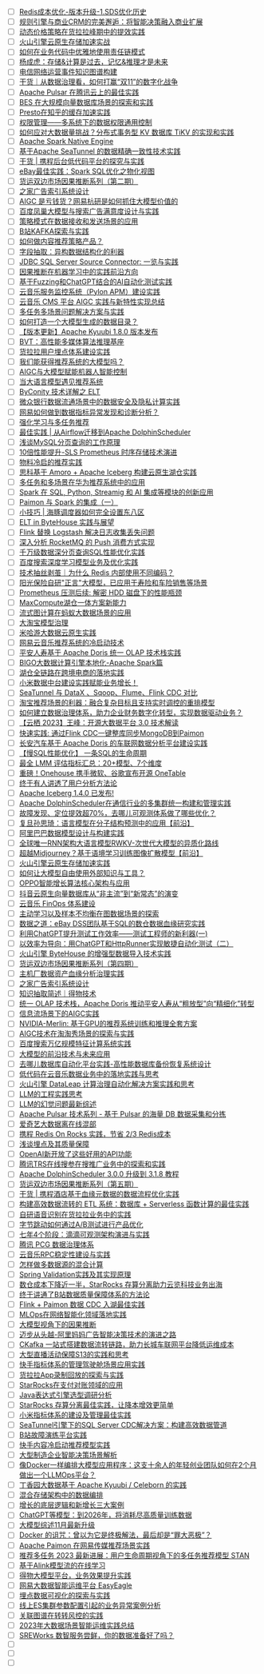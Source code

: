 - [ ] [Redis成本优化-版本升级-1.SDS优化历史](https://mp.weixin.qq.com/s/BMgOyaC53i_QR9iFwlLUww)
- [ ] [规则引擎与商业CRM的完美邂逅：将智能决策融入商业扩展](https://mp.weixin.qq.com/s/-o-JsqgXkaYmF7dlcQOlaA)
- [ ] [动态价格策略在货拉拉峰期中的提效实践](https://mp.weixin.qq.com/s/W7CKuDDS4yLk05eg5JPEog)
- [ ] [火山引擎云原生存储加速实战](https://mp.weixin.qq.com/s/lo6kEPmqJSSLUS6ZJs6EDw)
- [ ] [如何在业务代码中优雅地使用责任链模式](https://mp.weixin.qq.com/s/rsQh9tKGDEJTzq7UCwvlfw)
- [ ] [杨成虎：存储&计算是过去，记忆&推理才是未来](https://mp.weixin.qq.com/s/o6CSIHy8j84VY7gCehsOjw)
- [ ] [电信网络运营事件知识图谱构建](https://mp.weixin.qq.com/s/ElZlajiXyTLfNPVB070-qg)
- [ ] [干货｜从数据治理看，如何打赢“双11”的数字化战争](https://mp.weixin.qq.com/s/YrIfKQ9RG99lVQDA36CgrA)
- [ ] [Apache Pulsar 在腾讯云上的最佳实践](https://mp.weixin.qq.com/s/Y8Mad6K_NlanwVeCsJ4YJw)
- [ ] [BES 在大规模向量数据库场景的探索和实践](https://mp.weixin.qq.com/s/ChuNZWy9Iblq_-XRXpAgQA)
- [ ] [Presto在知乎的缓存加速实践](https://mp.weixin.qq.com/s/DqoIO-Fve51F_0cfCJv5Uw)
- [ ] [权限管理——多系统下的数据权限通用控制](https://mp.weixin.qq.com/s/O2THu2T-DsvKb2Nd69g5Rw)
- [ ] [如何应对大数据量挑战？分布式事务型 KV 数据库 TiKV 的实现和实践](https://mp.weixin.qq.com/s/P5Nnt_b61_XP50M6Mzu69g)
- [ ] [Apache Spark Native Engine](https://mp.weixin.qq.com/s/WJ67a0JbBmabeZ0xQs66xg)
- [ ] [基于Apache SeaTunnel 的数据精确一致性技术实践](https://mp.weixin.qq.com/s/cn9QCS-o8fYkilPHUoT_9g)
- [ ] [干货 | 携程后台低代码平台的探究与实践](https://mp.weixin.qq.com/s/vvHAx1U2O6zFlFxBNZPX7w)
- [ ] [eBay最佳实践：Spark SQL优化之物化视图](https://mp.weixin.qq.com/s/qVXBVGTbVA3Sehm_65FeQA)
- [ ] [货运双边市场因果推断系列（第二期）](https://mp.weixin.qq.com/s/W5rS9RaODZeANBdBXTqiZg)
- [ ] [之家广告索引系统设计](https://mp.weixin.qq.com/s/qy-v70av-G6yZzQ7sxyC_A)
- [ ] [AIGC 是亏钱货？网易杭研是如何抓住大模型价值的](https://mp.weixin.qq.com/s/U6stBqCEhsOarSubm_4Orw)
- [ ] [百度凤巢大模型与搜索广告满意度设计与实践](https://mp.weixin.qq.com/s/XEFtoU6J6j6pzai8ww9HGA)
- [ ] [策略模式在数据接收和发送场景的应用](https://mp.weixin.qq.com/s/dlcz70RaRo7yHEsPbJwQHg)
- [ ] [B站KAFKA探索与实践](https://mp.weixin.qq.com/s/IQ2h_iwg8esXuH_jG1St_w)
- [ ] [如何做内容推荐策略产品？](https://mp.weixin.qq.com/s/Pa0RuJJRWsMeXNLab8qHsQ)
- [ ] [字段抽取：异构数据结构化的利器](https://mp.weixin.qq.com/s/9epouQLjPnXQeogi_juEwA)
- [ ] [JDBC SQL Server Source Connector: 一览与实践](https://mp.weixin.qq.com/s/Pb5v6exsE1ZZb3h3xVgKzQ)
- [ ] [因果推断在机器学习中的实践前沿方向](https://mp.weixin.qq.com/s/VJJsenWrSFC8mCh3Y4fZAA)
- [ ] [基于Fuzzing和ChatGPT结合的AI自动化测试实践](https://mp.weixin.qq.com/s/x9MI-53Zd6GNWBT4Fc5-Yg)
- [ ] [云音乐服务监控系统（Pylon APM）建设实践](https://mp.weixin.qq.com/s/URd6TJNrrLCuOcpCqkZGYQ)
- [ ] [云音乐 CMS 平台 AIGC 实践与新特性实现总结](https://mp.weixin.qq.com/s/f2A6r5dVSBwDO_h27dlj6A)
- [ ] [多任务多场景问题解决方案与实践](https://mp.weixin.qq.com/s/mA0X1GyQw0kTvCyA0zBBwA)
- [ ] [如何打造一个大模型生成的数据目录？](https://mp.weixin.qq.com/s/3X-u6QrziP8cQGngZkcfBw)
- [ ] [【版本更新】Apache Kyuubi 1.8.0 版本发布](https://mp.weixin.qq.com/s/8PqwG5jrL2r5PXQRMxAhOA)
- [ ] [BVT：高性能多媒体算法推理基座](https://mp.weixin.qq.com/s/Pw2oHLyCY6VqWzY-TmUCrg)
- [ ] [货拉拉用户埋点体系建设实践](https://mp.weixin.qq.com/s/3MAqvGeD4xeHfe--YZmiBg)
- [ ] [我们能获得推荐系统的大模型吗？](https://mp.weixin.qq.com/s/-IxeMm6cm69DrrQav9uo_Q)
- [ ] [AIGC与大模型赋能机器人智能控制](https://mp.weixin.qq.com/s/ZlLhMdpgbJfWzmcFBYBi9A)
- [ ] [当大语言模型遇见推荐系统](https://mp.weixin.qq.com/s/7hUyLswEDBj6NIQOLjFZZQ)
- [ ] [ByConity 技术详解之 ELT](https://mp.weixin.qq.com/s/CGCgcW03mO5cQu213sIjUg)
- [ ] [微众银行数据流通场景中的数据安全及隐私计算实践](https://mp.weixin.qq.com/s/2wXG-XRv8TeMVkD6CNgDvA)
- [ ] [网易如何做到数据指标异常发现和诊断分析？](https://mp.weixin.qq.com/s/wr9XvBNRBeKfp6acxkXc2A)
- [ ] [强化学习与多任务推荐](https://mp.weixin.qq.com/s/nHvPapF70aPjUf1vmGE2zA)
- [ ] [最佳实践 | 从Airflow迁移到Apache DolphinScheduler](https://mp.weixin.qq.com/s/JkVelpIGHRt_0J__9apBuA)
- [ ] [浅谈MySQL分页查询的工作原理](https://mp.weixin.qq.com/s/ta6eQ7_Ramm-JZAZIl-v1Q)
- [ ] [10倍性能提升-SLS Prometheus 时序存储技术演进](https://mp.weixin.qq.com/s/S_hljihLSAFbrJe1Rdz2gA)
- [ ] [物料冷启的推荐实践](https://mp.weixin.qq.com/s/R3h_XHB2YP6nWhiRChWg9w)
- [ ] [思科基于 Amoro + Apache Iceberg 构建云原生湖仓实践](https://mp.weixin.qq.com/s/ao-JfmyhKJ_2OqdBHeGTSA)
- [ ] [多任务和多场景在华为推荐系统中的应用](https://mp.weixin.qq.com/s/_c7xO71NEE2n_-RbtRKItA)
- [ ] [Spark 在 SQL, Python, Streamig 和 AI 集成等模块的创新应用](https://mp.weixin.qq.com/s/re2j52OwtEDX2HfBGx6vrA)
- [ ] [Paimon 与 Spark 的集成（一）](https://mp.weixin.qq.com/s/mfiXdpsMTKGa6N-xVMfqPw)
- [ ] [小技巧 | 海豚调度器如何完全设置东八区](https://mp.weixin.qq.com/s/CGF6irY2BrrOCoKz9mWAaQ)
- [ ] [ELT in ByteHouse 实践与展望](https://mp.weixin.qq.com/s/1-IRZRJ04zFMP7SNm60G9A)
- [ ] [Flink 替换 Logstash 解决日志收集丢失问题](https://mp.weixin.qq.com/s/x_PijFmGfosFnFR_JC3n_A)
- [ ] [深入分析 RocketMQ 的 Push 消费方式实现](https://mp.weixin.qq.com/s/5szmGGpVFHvBlsShEQMJ9g)
- [ ] [千万级数据深分页查询SQL性能优化实践](https://mp.weixin.qq.com/s/2o54GvYJKHArVk-NEiE2Tw)
- [ ] [百度搜索深度学习模型业务及优化实践](https://mp.weixin.qq.com/s/E0ctQoT0P1D6hxHeyAmG0Q)
- [ ] [技术抽丝剥茧｜为什么 Redis 内部使用不同编码？](https://mp.weixin.qq.com/s/7npeAo6GB_Tj3rFUtvMwow)
- [ ] [阳光保险自研"正言"大模型，已应用于寿险和车险销售等场景](https://mp.weixin.qq.com/s/4w7nMKIdov0v-tNHjkee7A)
- [ ] [Prometheus 压测后续: 解密 HDD 磁盘下的性能瓶颈](https://mp.weixin.qq.com/s/hxN9638n1W2nTfVjXiSQpA)
- [ ] [MaxCompute湖仓一体方案新能力](https://mp.weixin.qq.com/s/cW13TU4vKwphvV6TUUSyxw)
- [ ] [流式图计算在蚂蚁大数据场景的应用](https://mp.weixin.qq.com/s/hdMEYOS3B7TB87wtTUTioA)
- [ ] [大淘宝模型治理](https://mp.weixin.qq.com/s/XCmW81-7Pb4AEdcwuCNxkg)
- [ ] [米哈游大数据云原生实践](https://mp.weixin.qq.com/s/VTV9J6J1J-KZlYO79M_J4g)
- [ ] [网易云音乐推荐系统的冷启动技术](https://mp.weixin.qq.com/s/EDkoe3nxvQ_24nxC8ktd7g)
- [ ] [平安人寿基于 Apache Doris 统一 OLAP 技术栈实践](https://mp.weixin.qq.com/s/nOaJA421bbWzckRtYkyyTA)
- [ ] [BIGO大数据计算引擎本地化-Apache Spark篇](https://mp.weixin.qq.com/s/8d7CwoGGbrK5_mkIZuf1eg)
- [ ] [湖仓全链路在跨境电商的落地实践](https://mp.weixin.qq.com/s/nRXWhT3JI0FbPK4EYK1i7w)
- [ ] [小米数据中台建设实践赋能业务增长！](https://mp.weixin.qq.com/s/nhc_gDPkesTxe62cSmESJg)
- [ ] [SeaTunnel 与 DataX 、Sqoop、Flume、Flink CDC 对比](https://mp.weixin.qq.com/s/ayQIz7ImOI_IhaOmMB5pnA)
- [ ] [淘宝推荐场景的利器：融合复杂目标且支持实时调控的重排模型](https://mp.weixin.qq.com/s/kRmTthX9jLB8sHC32UJWfw)
- [ ] [如何建立数据治理体系，助力企业财务数字化转型，实现数据驱动业务？](https://mp.weixin.qq.com/s/louJXtPEpY1whupqHA-F3g)
- [ ] [【云栖 2023】王峰：开源大数据平台 3.0 技术解读](https://mp.weixin.qq.com/s/iEAl4qk2pkabCi-vfOBRyA)
- [ ] [快速实践: 通过Flink CDC一键整库同步MongoDB到Paimon](https://mp.weixin.qq.com/s/6RVChTNiAfeUfjHRCCqFyw)
- [ ] [长安汽车基于 Apache Doris 的车联网数据分析平台建设实践](https://mp.weixin.qq.com/s/ocxxFle381s7xNkUsvGH5g)
- [ ] [【慢SQL性能优化】 一条SQL的生命周期](https://mp.weixin.qq.com/s/2UoKIC_7KzJZC2Nta9HcCA)
- [ ] [最全 LMM 评估指标汇总：20+模型、7个维度](https://mp.weixin.qq.com/s/b3ffGKTgLE0H1O55QFNzxg)
- [ ] [重磅！Onehouse 携手微软、谷歌宣布开源 OneTable](https://mp.weixin.qq.com/s/XuxyBKawPolj99gBJVi_Bw)
- [ ] [终于有人讲透了用户分析方法论](https://mp.weixin.qq.com/s/TKDgLbEQ3aeZVIo2gTbjIg)
- [ ] [Apache Iceberg 1.4.0 已发布!](https://mp.weixin.qq.com/s/Iis5qC50kqOMeGqjY44WXw)
- [ ] [Apache DolphinScheduler在通信行业的多集群统一构建和管理实践](https://mp.weixin.qq.com/s/GFN5hDgYDyxNhlZALy8ktA)
- [ ] [故障发现、定位提效超70%，去哪儿可观测体系做了哪些优化？](https://mp.weixin.qq.com/s/BljcrAuXCsO6_gqd1A67iw)
- [ ] [复旦孙思琦：语言模型在分子结构预测中的应用【前沿】](https://mp.weixin.qq.com/s/-ZhWsDR_I7e9vVmKh1tAtg)
- [ ] [阿里巴巴数据模型设计与构建实践](https://mp.weixin.qq.com/s/jv_5gvPc6BgxVeYxmr97zg)
- [ ] [全球唯一RNN架构大语言模型RWKV-次世代大模型的异质化路线](https://mp.weixin.qq.com/s/F2215Nzt1GFjmjdfc8s3jA)
- [ ] [超越Midjourney？基于语境学习训练图像扩散模型【前沿】](https://mp.weixin.qq.com/s/KOYH74IfXSsc2SsYzHJdGQ)
- [ ] [火山引擎云原生存储加速实践](https://mp.weixin.qq.com/s/gxxsqblCCJ1Yj0va4Ff3Ow)
- [ ] [如何让大模型自由使用外部知识与工具？](https://mp.weixin.qq.com/s/QwKfIwhUKaIWREdbcesJ-w)
- [ ] [OPPO智能增长算法核心架构与应用](https://mp.weixin.qq.com/s/EopXpNV96KtAfKTULvAI_Q)
- [ ] [抖音云原生向量数据库从“非主流”到“新常态”的演变](https://mp.weixin.qq.com/s/S77IQweWgmtPOsma4yCk1Q)
- [ ] [云音乐 FinOps 体系建设](https://mp.weixin.qq.com/s/h5v5ZUNjQY3dYjLYX5iqgA)
- [ ] [主动学习以及样本不均衡在图数据场景的探索](https://mp.weixin.qq.com/s/77x1gXeLlene0FtBxSaY7Q)
- [ ] [数据之道：eBay DSS团队基于SQL的数仓数据血缘研究实践](https://mp.weixin.qq.com/s/8IXXqtM4inNjchSKoKe7xg)
- [ ] [利用ChatGPT提升测试工作效率——测试工程师的新利器(一)](https://mp.weixin.qq.com/s/6fdGV4wgeEYBm-sq-vb5uQ)
- [ ] [以效率为导向：用ChatGPT和HttpRunner实现敏捷自动化测试（二）](https://mp.weixin.qq.com/s/OjuQk3Vf9nfThZ1RzM9HNw)
- [ ] [火山引擎 ByteHouse 的增强型数据导入技术实践](https://mp.weixin.qq.com/s/V4ebqez9Ia4AqNsX1qNVBw)
- [ ] [货运双边市场因果推断系列（第四期）](https://mp.weixin.qq.com/s/Neg6-eqXpD12s481bPDcog)
- [ ] [主机厂数据资产血缘分析治理实践](https://mp.weixin.qq.com/s/U-urGJ3x5X5q9PFjN09Apg)
- [ ] [之家广告索引系统设计](https://mp.weixin.qq.com/s/qy-v70av-G6yZzQ7sxyC_A)
- [ ] [知识抽取简述｜得物技术](https://mp.weixin.qq.com/s/qCD1YHIGYvaPK9gYPfWgcg)
- [ ] [统一 OLAP 技术栈，Apache Doris 推动平安人寿从“粗放型”向“精细化”转型](https://mp.weixin.qq.com/s/cGR2xbFRwNykLLxxWHO4Gw)
- [ ] [信息流场景下的AIGC实践](https://mp.weixin.qq.com/s/d-C-_W-tAtKqD9Xt3LBAEQ)
- [ ] [NVIDIA-Merlin: 基于GPU的推荐系统训练和推理全套方案](https://mp.weixin.qq.com/s/oOV7Dm8iNcgAtljOQ3LPSg)
- [ ] [AIGC技术在淘淘秀场景的探索与实践](https://mp.weixin.qq.com/s/-3a3_nKeKGON-9-Prd7JKQ)
- [ ] [百度搜索万亿规模特征计算系统实践](https://mp.weixin.qq.com/s/Cteoq4n2kbZiDrL5G8Pt-g)
- [ ] [大模型的前沿技术与未来应用](https://mp.weixin.qq.com/s/UZJH-5CXKWJW2fncH3hB_A)
- [ ] [去哪儿数据库自动化平台实践-高性能数据库备份恢复系统设计](https://mp.weixin.qq.com/s/T6kzA4bq1boCTfNrQReD3g)
- [ ] [低代码在云音乐数据业务中的落地实践与思考](https://mp.weixin.qq.com/s/aldIuUGZQDUmq2QOH4-sEQ)
- [ ] [火山引擎 DataLeap 计算治理自动化解决方案实践和思考](https://mp.weixin.qq.com/s/Bf_hiTpBrxVBniRQS0N9rQ)
- [ ] [LLM的工程实践思考](https://mp.weixin.qq.com/s/f9EVxuFYyTnyF3gzzN7umQ)
- [ ] [LLM的幻觉问题最新综述](https://mp.weixin.qq.com/s/Tt8WsHX_yDald4bDMvmiLg)
- [ ] [Apache Pulsar 技术系列 - 基于 Pulsar 的海量 DB 数据采集和分拣](https://mp.weixin.qq.com/s/H6El22nHzKiC5-_F8yTJgQ)
- [ ] [爱奇艺大数据离在线混部](https://mp.weixin.qq.com/s/A8PEyfkY0Efz0cN3kPBiHg)
- [ ] [携程 Redis On Rocks 实践，节省 2/3 Redis成本](https://mp.weixin.qq.com/s/iSeLZy9wlez07Rv4wT44og)
- [ ] [浅谈埋点及其质量保障](https://mp.weixin.qq.com/s/ePqN8tIbtk7hA_lVLXhefA)
- [ ] [OpenAI新开放了这些好用的API功能](https://mp.weixin.qq.com/s/JwouPS7Q9wvpBgDkWynldA)
- [ ] [腾讯TRS在线搜参在搜推广业务中的探索和实践](https://mp.weixin.qq.com/s/sEDPZs-aDuSQTSDw2ijJ4A)
- [ ] [Apache DolphinScheduler 3.0.0 升级到 3.1.8 教程](https://mp.weixin.qq.com/s/La_LG0aR-ZRYx2oOZD42lA)
- [ ] [货运双边市场因果推断系列（第五期）](https://mp.weixin.qq.com/s/5ErwaLd_-6uD8wx4YGcH-w)
- [ ] [干货 | 携程酒店基于血缘元数据的数据流程优化实践](https://mp.weixin.qq.com/s/XqzdWwwGjHQzUumqYffvoQ)
- [ ] [构建高效数据流转的 ETL 系统：数据库 + Serverless 函数计算的最佳实践](https://mp.weixin.qq.com/s/i56oJP_E7NyLONZugM12SA)
- [ ] [自研语音识别在货拉拉业务中的实践](https://mp.weixin.qq.com/s/HyCxlZvayzNDcc9yNdR7mw)
- [ ] [字节跳动如何通过A/B测试进行产品优化](https://mp.weixin.qq.com/s/LArUHvzS-z7fKJZvtmNQsg)
- [ ] [七年4个阶段：滴滴可观测架构演进与实践](https://mp.weixin.qq.com/s/VK77rGHOLyxjqGOyMycvVg)
- [ ] [腾讯 PCG 数据治理体系](https://mp.weixin.qq.com/s/3-6eZbL7kbqgrf3xOYjXRQ)
- [ ] [云音乐RPC稳定性建设与实践](https://mp.weixin.qq.com/s/8blLwTDT5lGqD2BYqaNlmg)
- [ ] [怎样做多数据源的混合计算](https://mp.weixin.qq.com/s/rDxuSbkYmlTVYlD7PpfrZQ)
- [ ] [Spring Validation实践及其实现原理](https://mp.weixin.qq.com/s/3tIWBj1Qj_scUuTOO68q3g)
- [ ] [数仓成本下降近一半，StarRocks 存算分离助力云览科技业务出海](https://mp.weixin.qq.com/s/I_CKPYKUuFn33IunANhvBA)
- [ ] [终于讲通了B站数据质量保障体系的方法论](https://mp.weixin.qq.com/s/QZJneMdPZYZ4Qy7plN610A)
- [ ] [Flink + Paimon 数据 CDC 入湖最佳实践](https://mp.weixin.qq.com/s/pSc-VUYYFdrvrgl0BmHYQg)
- [ ] [MLOps在网络智能化领域落地实践](https://mp.weixin.qq.com/s/koWEDivkNS5Uirylkq897A)
- [ ] [大模型视角下的因果推断](https://mp.weixin.qq.com/s/qDUXp2hjjrACfwjdwxe0cg)
- [ ] [迈步从头越-阿里妈妈广告智能决策技术的演进之路](https://mp.weixin.qq.com/s/W8j1Pe2K0k5FuJE2OISvRA)
- [ ] [CKafka 一站式搭建数据流转链路，助力长城车联网平台降低运维成本](https://mp.weixin.qq.com/s/d9hV9xLg-tTI0vNJI5bR9g)
- [ ] [大型直播活动保障S13的实践和思考](https://mp.weixin.qq.com/s/16uGHIcVT2DtRvW9WlRL_A)
- [ ] [快手指标体系的管理驾驶舱场景应用实践](https://mp.weixin.qq.com/s/o-GBT_MWELNye9jy7XT_9Q)
- [ ] [货拉拉App录制回放的探索与实践](https://mp.weixin.qq.com/s/uhUCeES8_MV871MrD2M0lQ)
- [ ] [StarRocks在支付对账领域的应用](https://mp.weixin.qq.com/s/ghvpoX2hksolhf1dafnUTA)
- [ ] [Java表达式引擎选型调研分析](https://mp.weixin.qq.com/s/3_CggbsfwEGjk4hlsV7d8Q)
- [ ] [StarRocks 存算分离最佳实践，让降本增效更简单](https://mp.weixin.qq.com/s/T7PI5iaxTL6JU0jVhLTBZg)
- [ ] [小米指标体系的建设及管理最佳实践](https://mp.weixin.qq.com/s/NN1IUGxAInjE8myjymLrYA)
- [ ] [SeaTunnel引擎下的SQL Server CDC解决方案：构建高效数据管道](https://mp.weixin.qq.com/s/1YJ6f7P_qGRmf-J3fP2k9w)
- [ ] [B站故障演练平台实践](https://mp.weixin.qq.com/s/NHhGjgnyAgC0zuuXKicQpA)
- [ ] [快手内容冷启动推荐模型实践](https://mp.weixin.qq.com/s/gp6n_RERiWOOV8aB0xjlyA)
- [ ] [大型制造企业智能决策场景解析](https://mp.weixin.qq.com/s/jK_2COUykwB-CKierrtqcw)
- [ ] [像Docker一样编排大模型应用程序：这支十余人的年轻创业团队如何在2个月做出一个LLMOps平台？](https://mp.weixin.qq.com/s/lrXBPh8xrLGOAOdTP04fSA)
- [ ] [丁香园大数据基于 Apache Kyuubi / Celeborn 的实践](https://mp.weixin.qq.com/s/TjOAeJ79LXr8Tb4KBK1rYA)
- [ ] [混合存储架构中的数据编排](https://mp.weixin.qq.com/s/SgVuD4038Dc_amHbDil95A)
- [ ] [增长的底层逻辑和新增长三大案例](https://mp.weixin.qq.com/s/UBabuTVZgoTYPIBnhbYN6A)
- [ ] [ChatGPT等模型：到2026年，将消耗尽高质量训练数据](https://mp.weixin.qq.com/s/x4UydHYKu5bv2GKH7V4J9g)
- [ ] [大模型综述11月最新升级](https://mp.weixin.qq.com/s/t1AcJIWPq3PpWt1qx3BEeQ)
- [ ] [Docker 的诅咒：曾以为它是终极解法，最后却是“罪大恶极”？](https://mp.weixin.qq.com/s/EWCblHU-vDC3ebV6ITE45A)
- [ ] [Apache Paimon 在网易传媒推荐场景实践](https://mp.weixin.qq.com/s/3HmCTjDJKefhSB6Sxbj47w)
- [ ] [推荐多任务 2023 最新进展：用户生命周期视角下的多任务推荐模型 STAN](https://mp.weixin.qq.com/s/-l4ufvVjJfwIkKizdBNKaA)
- [ ] [基于Alink模型流的在线学习](https://mp.weixin.qq.com/s/Y4TQCepyPiVbSdIYANAp0g)
- [ ] [得物大模型平台，业务效果提升实践](https://mp.weixin.qq.com/s/IVLnVog2f1IPXrx7LjIR7g)
- [ ] [网易大数据智能运维平台 EasyEagle](https://mp.weixin.qq.com/s/zPQUwAdzd2DroZKrdGbCxA)
- [ ] [埋点数据可视化的探索与实践](https://mp.weixin.qq.com/s/HvYOlEjqIr--prCuS7FkaA)
- [ ] [线上ES集群参数配置引起的业务异常案例分析](https://mp.weixin.qq.com/s/Ye6v8D_kRE_KxGNDp9OV1g)
- [ ] [关联图谱在转转风控的实践](https://mp.weixin.qq.com/s/nLkjpXnEogAiG6JLNnpBNg)
- [ ] [2023年大数据场景智能运维实践总结](https://mp.weixin.qq.com/s/4akiI6ELIIpEK9bYbB1fdA)
- [ ] [SREWorks 数智服务尝鲜，你的数据准备好了吗？](https://mp.weixin.qq.com/s/XAb6u5U1fU38-tkYr92VdQ)
- [ ] []()
- [ ] []()
- [ ] []()
